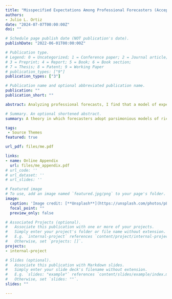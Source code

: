 ```yaml
---
title: "Misspecified Expectations Among Professional Forecasters (Accepted, Journal of Money, Credit and Banking)"
authors:
- Julio L. Ortiz
date: "2024-07-07T00:00:00Z"
doi: ""

# Schedule page publish date (NOT publication's date).
publishDate: "2022-06-01T00:00:00Z"

# Publication type.
# Legend: 0 = Uncategorized; 1 = Conference paper; 2 = Journal article;
# 3 = Preprint; 4 = Report; 5 = Book; 6 = Book section;
# 7 = Thesis; 8 = Patent; 9 = Working Paper
# publication_types: ["9"]
publication_types: ["3"]

# Publication name and optional abbreviated publication name.
publication: ""
publication_short: ""

abstract: Analyzing professional forecasts, I find that a model of expectation formation in which respondents misperceive the true law of motion of the data generating process, which in turn causes them to form an erroneous view of its underlying persistence, tends to outperform alternative models when fit to forecast errors and revisions. Misspecified expectations outperforms the alternatives for a variety of macroeconomic aggregates both in and out of sample. Misspecified expectations is successful in fitting the data in part because it allows forecast errors to be longer lived. I conclude that misspecified expectations can serve as a suitable approach to model expectation formation among professional forecasters.

# Summary. An optional shortened abstract.
summary: A theory in which forecasters adopt parsimonious models of richer underlying processes can serve as a suitable benchmark departure from full information rational expectations among professional forecasters.

tags:
 - Source Themes
featured: true

url_pdf: files/me.pdf

links:
- name: Online Appendix
  url: files/me_appendix.pdf
# url_code: ''
# url_dataset: ''
# url_slides: ''

# Featured image
# To use, add an image named `featured.jpg/png` to your page's folder. 
image:
  caption: 'Image credit: [**Unsplash**](https://unsplash.com/photos/pLCdAaMFLTE)'
  focal_point: ""
  preview_only: false

# Associated Projects (optional).
#   Associate this publication with one or more of your projects.
#   Simply enter your project's folder or file name without extension.
#   E.g. `internal-project` references `content/project/internal-project/index.md`.
#   Otherwise, set `projects: []`.
projects:
- internal-project

# Slides (optional).
#   Associate this publication with Markdown slides.
#   Simply enter your slide deck's filename without extension.
#   E.g. `slides: "example"` references `content/slides/example/index.md`.
#   Otherwise, set `slides: ""`.
slides: ""

---
```



